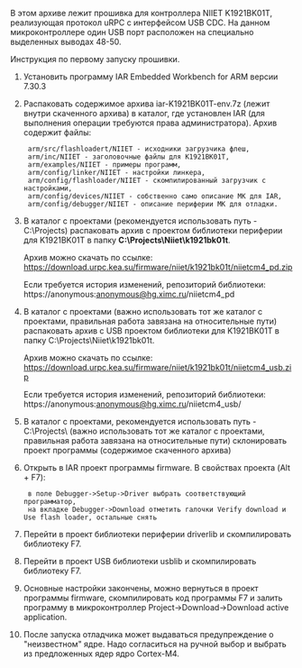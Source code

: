 В этом архиве лежит прошивка для контроллера NIIET K1921BK01T, реализующая протокол uRPC с интерфейсом USB CDC.
На данном микроконтроллере один USB порт расположен на специально выделенных выводах 48-50.

Инструкция по первому запуску прошивки.

1. Установить программу IAR Embedded Workbench for ARM версии 7.30.3

2. Распаковать содержимое архива iar-K1921BK01T-env.7z (лежит внутри скаченного архива) в каталог, где установлен IAR (для выполнения операции требуются права администратора). Архив содержит файлы:

        arm/src/flashloadert/NIIET - исходники загрузчика флеш,
        arm/inc/NIIET - заголовочные файлы для K1921BK01T,
        arm/examples/NIIET - примеры программ,
        arm/config/linker/NIIET - настройки линкера,
        arm/config/flashloader/NIIET - скомпилированный загрузчик с настройками,
        arm/config/devices/NIIET - собственно само описание МК для IAR,
        arm/config/debugger/NIIET - описание периферии МК для отладки.

3. В каталог с проектами (рекомендуется использовать путь - C:\Projects\) распаковать архив с  проектом библиотеки периферии для K1921BK01T  в папку **C:\Projects\\Niiet\k1921bk01t**.

   Архив можно скачать по ссылке: https://download.urpc.kea.su/firmware/niiet/k1921bk01t/niietcm4_pd.zip

   Если требуется история изменений, репозиторий библиотеки: https://anonymous:anonymous@hg.ximc.ru/niietcm4_pd

4. В каталог с проектами (важно использовать тот же каталог с проектами, правильная работа завязана на относительные пути) распаковать архив с USB проектом библиотеки для K1921BK01T  в папку C:\Projects\\Niiet\k1921bk01t.

   Архив можно скачать по ссылке: https://download.urpc.kea.su/firmware/niiet/k1921bk01t/niietcm4_usb.zip

   Если требуется история изменений, репозиторий библиотеки: https://anonymous:anonymous@hg.ximc.ru/niietcm4_usb/

5. В каталог с проектами, рекомендуется использовать путь - C:\Projects\  (важно использовать тот же каталог с проектами, правильная работа завязана на относительные пути) склонировать проект программы (содержимое скаченного архива)

6. Открыть в IAR проект программы firmware. В свойствах проекта (Alt + F7):

        в поле Debugger->Setup->Driver выбрать соответствующий программатор,
        на вкладке Debugger->Download отметить галочки Verify download и Use flash loader, остальные снять

7. Перейти в проект библиотеки периферии driverlib и скомпилировать библиотеку F7.

8. Перейти в проект USB библиотеки usblib и скомпилировать библиотеку F7.

9. Основные настройки закончены, можно вернуться в проект программы firmware, скомпилировать код программы F7 и залить программу в микроконтроллер Project->Download->Download active application.

10. После запуска отладчика может выдаваться предупреждение о "неизвестном" ядре. Надо согласиться на ручной выбор и выбрать из предложенных ядер ядро Cortex-M4.
